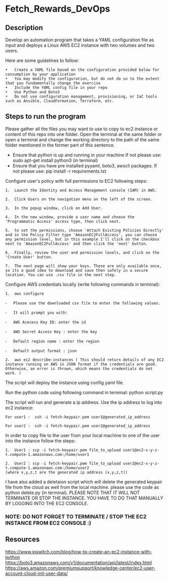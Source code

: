 # Fetch_Rewards_DevOps

## Description
Develop an automation program that takes a YAML configuration file as input and deploys a Linux AWS EC2 instance with two volumes and two users.

Here are some guidelines to follow:

	•	Create a YAML file based on the configuration provided below for consumption by your application
	•	You may modify the configuration, but do not do so to the extent that you fundamentally change the exercise
	•	Include the YAML config file in your repo
	•	Use Python and Boto3
	•	Do not use configuration management, provisioning, or IaC tools such as Ansible, CloudFormation, Terraform, etc.

## Steps to run the program

Please gather all the files you may want to use to copy to ec2 instance or content of this repo into one folder.  Open the terminal at the same folder or open a terminal and change the working directory to the path of the same folder
mentioned in the former part of this sentence. 

- Ensure that python is up and running in your machine 
	If not please use:  sudo apt-get install python3  (in terminal)
- Ensure that you have pre installed pyyaml, boto3, awscli packages. 
	If not please use:  pip install -r requirements.txt
 
Configure user's policy with full permissions to EC2 following steps:

	1.	Launch the Identity and Access Management console (IAM) in AWS. 
	
	2.	Click Users on the navigation menu on the left of the screen. 
	
	3.	In the popup window, click on Add User. 
	
	4.	In the new window, provide a user name and choose the 'Programmatic Access' access type, then click next. 
	
	5.	to set the permissions, choose 'Attach Existing Policies Directly' and in the Policy Filter type 'AmazonEC2FullAccess', you can choose any permission level, but in this example I'll click on the checkbox next to 'AmazonEC2FullAccess' and then click the 'next' button. 
	
	6.	Finally, review the user and permission levels, and click on the 'Create User' button. 
	
	7.	The next page will show your keys. These are only available once, so its a good idea to download and save then safely in a secure location. You can use .csv file in the next step.

Configure AWS credentials locally (write following commands in terminal):

	1.	aws configure 
	
	⁃	Please use the downloaded csv file to enter the following values. 
	
	⁃	It will prompt you with:
	
	⁃	AWS Acecess Key ID: enter the id
	
	⁃	AWS Secret Access Key : enter the key 
	
	⁃	Default region name : enter the region 
	
	⁃	Default output format : json 

	2.	aws ec2 describe-instances ( This should return details of any EC2 instance running on AWS in JSON format if the credentials are good. Otherwise, an error is thrown, which means the credentials do not work. )

The script will deploy the instance using config.yaml file.

Run the python code using following command in terminal:
	python script.py
	
The script will run and generate a ip address. Use the ip address to log into ec2 instance:

	For user1 :  ssh -i fetch-keypair.pem user1@generated_ip_address
	
	For user2 :  ssh -i fetch-keypair.pem user2@generated_ip_address

In order to copy file to the user from your local machine to one of the user into the instance follow the steps:

	1.	User1 : scp -i fetch-keypair.pem file_to_upload user1@ec2-x-y-z-t.compute-1.amazonaws.com:/home/user1
	
	2.	User2 : scp -i fetch-keypair.pem file_to_upload user2@ec2-x-y-z-t.compute-1.amazonaws.com:/home/user2
	(where x,y,z,t are the generated ip address (x,y,z,t))
	
I have also added a deletaion script which will delete the generated keypair file from the cloud as well from the local machine. please use the code as python delete.py (in terminal). PLEASE NOTE THAT IT WILL NOT TERMINATE OR STOP THE INSTANCE. YOU HAVE TO DO THAT MANUALLY BY LOGGING INTO THE EC2 CONSOLE. 

### NOTE: DO NOT FORGET TO TERMINATE / STOP THE EC2 INSTANCE FROM EC2 CONSOLE :)	

## Resources

https://www.ipswitch.com/blog/how-to-create-an-ec2-instance-with-python
https://boto3.amazonaws.com/v1/documentation/api/latest/index.html
https://aws.amazon.com/premiumsupport/knowledge-center/ec2-user-account-cloud-init-user-data/	

